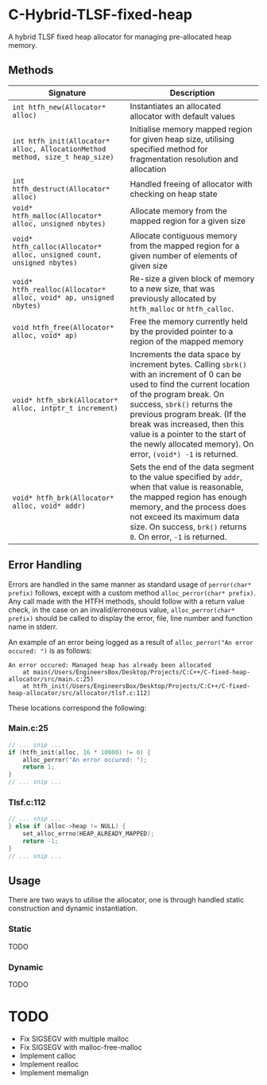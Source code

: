 # C-Hybrid-TLSF-fixed-heap
A hybrid TLSF fixed heap allocator for managing pre-allocated heap memory.

## Methods

| Signature                                                                   	  | Description                                                                                                                                                                                                                                                                                                                                              	   |
|--------------------------------------------------------------------------------|--------------------------------------------------------------------------------------------------------------------------------------------------------------------------------------------------------------------------------------------------------------------------------------------------------------------------------------------------------------|
| `int htfh_new(Allocator* alloc)`                                             	 | Instantiates an allocated allocator with default values                                                                                                                                                                                                                                                                                                  	   |
| `int htfh_init(Allocator* alloc, AllocationMethod method, size_t heap_size)` 	 | Initialise memory mapped region for given heap size, utilising specified method for fragmentation resolution and allocation                                                                                                                                                                                                                              	   |
| `int htfh_destruct(Allocator* alloc)`                                        	 | Handled freeing of allocator with checking on heap state                                                                                                                                                                                                                                                                                                 	   |
| `void* htfh_malloc(Allocator* alloc, unsigned nbytes)`                       	 | Allocate memory from the mapped region for a given size                                                                                                                                                                                                                                                                                                  	   |
| `void* htfh_calloc(Allocator* alloc, unsigned count, unsigned nbytes)`       	 | Allocate contiguous memory from the mapped region for a given number of elements of given size                                                                                                                                                                                                                                                           	   |
| `void* htfh_realloc(Allocator* alloc, void* ap, unsigned nbytes)`            	 | Re-size a given block of memory to a new size, that was previously allocated by `htfh_malloc` or `htfh_calloc`.                                                                                                                                                                                                                                            	 |
| `void htfh_free(Allocator* alloc, void* ap)`                                 	 | Free the memory currently held by the provided pointer to a region of the mapped memory                                                                                                                                                                                                                                                                  	   |
| `void* htfh_sbrk(Allocator* alloc, intptr_t increment)`                      	 | Increments the data space by increment bytes. Calling `sbrk()` with an increment of 0 can be used to find the current location of the program break. On success, `sbrk()` returns the previous program break. (If the break was increased, then this value is a pointer to the start of the newly allocated memory). On error, `(void*) -1` is returned. 	   |
| `void* htfh_brk(Allocator* alloc, void* addr)`                               	 | Sets the end of the data segment to the value specified by `addr`, when that value is reasonable, the mapped region has enough memory, and the process does not exceed its maximum data size. On success, `brk()` returns `0`. On error, `-1` is returned.                                                                                               	   |

## Error Handling

Errors are handled in the same manner as standard usage of `perror(char* prefix)` follows, except with a custom method `alloc_perror(char* prefix)`.
Any call made with the HTFH methods, should follow with a return value check, in the case on an invalid/erroneous value, `alloc_perror(char* prefix)` should be called to display the error, file, line number and function name in stderr.

An example of an error being logged as a result of `alloc_perror("An error occured: ")` is as follows:

```
An error occured: Managed heap has already been allocated
	at main(/Users/EngineersBox/Desktop/Projects/C:C++/C-fixed-heap-allocator/src/main.c:25)
	at htfh_init(/Users/EngineersBox/Desktop/Projects/C:C++/C-fixed-heap-allocator/src/allocator/tlsf.c:112)
```

These locations correspond the following:

### Main.c:25

```c
// ... snip ...
if (htfh_init(alloc, 16 * 10000) != 0) {
    alloc_perror("An error occured: ");
    return 1;
}
// ... snip ...
```

### Tlsf.c:112

```c
// ... snip ...
} else if (alloc->heap != NULL) {
    set_alloc_errno(HEAP_ALREADY_MAPPED);
    return -1;
}
// ... snip ...
```

## Usage

There are two ways to utilise the allocator, one is through handled static construction and dynamic instantiation.

### Static

TODO

### Dynamic

TODO

# TODO

* Fix SIGSEGV with multiple malloc
* Fix SIGSEGV with malloc-free-malloc
* Implement calloc
* Implement realloc
* Implement memalign
